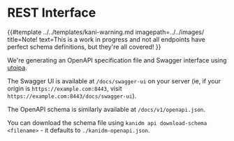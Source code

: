 # REST Interface

<!-- deno-fmt-ignore-start -->

{{#template ../../templates/kani-warning.md
imagepath=../../images/
title=Note!
text=This is a work in progress and not all endpoints have perfect schema definitions, but they're all covered!
}}

<!-- deno-fmt-ignore-end -->

We're generating an OpenAPI specification file and Swagger interface using
[utoipa](https://crates.io/crates/utoipa).

The Swagger UI is available at `/docs/swagger-ui` on your server (ie, if your origin is
`https://example.com:8443`, visit `https://example.com:8443/docs/swagger-ui`).

The OpenAPI schema is similarly available at `/docs/v1/openapi.json`.

You can download the schema file using `kanidm api download-schema <filename>` - it defaults to
`./kanidm-openapi.json`.
